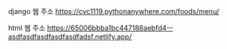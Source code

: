 django 웹 주소
https://cyc1119.pythonanywhere.com/foods/menu/

html 웹 주소
https://65006bbba1bc447188aebfd4--asdfasdfasdfasdfasdfadsf.netlify.app/
